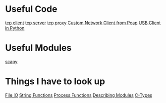 <!-- TITLE: Python -->
<!-- SUBTITLE: A quick summary of Python -->

# Useful Code
[tcp client](/python-tcpclient)
[tcp server](/python-tcpserver)
[tcp proxy](/python-tcpproxy)
[Custom Network Client from Pcap](/python-customnetworkclient)
[USB Client in Python](/python-usbclient)
# Useful Modules
[scapy](/python-scapy)

# Things I have to look up
[File IO](/python-files)
[String Functions](/python-strings)
[Process Functions](/python-processes)
[Describing Modules](/python-module-description)
[C-Types](/python-ctypes)
